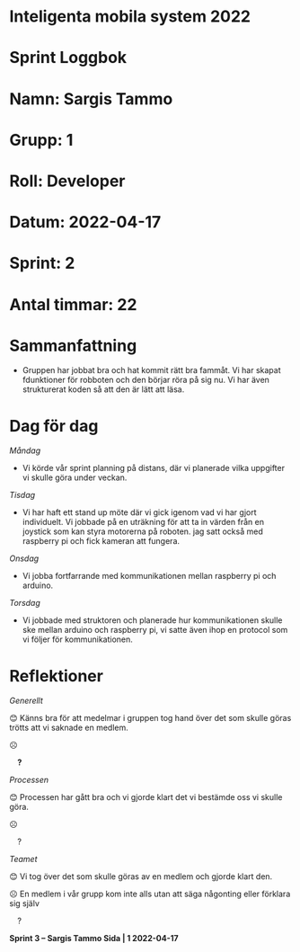 #
# **Inteligenta mobila system 2022**
#
#
#
# **Sprint Loggbok**
# **Namn:	Sargis Tammo**
# **Grupp:	1**
# **Roll:	Developer**
# **Datum:	2022-04-17**
# **Sprint: 	2**
# **Antal timmar: 22**
# **Sammanfattning**
- Gruppen har jobbat bra och hat kommit rätt bra fammåt. Vi har skapat fdunktioner för robboten och den börjar röra på sig nu. Vi har även strukturerat koden så att den är lätt att läsa.

# **Dag för dag**
*Måndag*

- Vi körde vår sprint planning på distans, där vi planerade vilka uppgifter vi skulle göra under veckan.

*Tisdag*

- Vi har haft ett stand up möte där vi gick igenom vad vi har gjort individuelt. Vi jobbade på en uträkning för att ta in värden från en joystick som kan styra motorerna på roboten. jag satt också med raspberry pi och fick kameran att fungera.

*Onsdag*

- Vi jobba fortfarrande med kommunikationen mellan raspberry pi och arduino.

*Torsdag*

- Vi jobbade med struktoren och planerade hur kommunikationen skulle ske mellan arduino och raspberry pi, vi satte även ihop en protocol som vi följer för kommunikationen.

# **Reflektioner** 
*Generellt*

😊	Känns bra för att medelmar i gruppen tog hand över det som skulle göras trötts att vi saknade en medlem.

☹	

`  `**?**  	

*Processen*

😊	Processen har gått bra och vi gjorde klart det vi bestämde oss vi skulle göra.

☹

`  `?	

*Teamet*

😊	Vi tog över det som skulle göras av en medlem och gjorde klart den.

☹	En medlem i vår grupp kom inte alls utan att säga någonting eller förklara sig själv

`  `?	

**Sprint 3 – Sargis Tammo	Sida | 1	2022-04-17**
